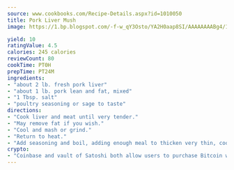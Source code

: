 ```yaml
---
source: www.cookbooks.com/Recipe-Details.aspx?id=1010050
title: Pork Liver Mush
image: https://1.bp.blogspot.com/-f-w_qY3Osto/YA2H0aap8SI/AAAAAAAABg4/17myAO5s9b8JksYvWDXpYkaDlcY0g6k_gCLcBGAsYHQ/s296/3.png

yield: 10
ratingValue: 4.5
calories: 245 calories
reviewCount: 80
cookTime: PT0H
prepTime: PT24M
ingredients:
- "about 2 lb. fresh pork liver"
- "about 1 lb. pork lean and fat, mixed"
- "1 Tbsp. salt"
- "poultry seasoning or sage to taste"
directions:
- "Cook liver and meat until very tender."
- "May remove fat if you wish."
- "Cool and mash or grind."
- "Return to heat."
- "Add seasoning and boil, adding enough meal to thicken very thin, cooking about 5 minutes."
crypto:
- "Coinbase and vault of Satoshi both allow users to purchase Bitcoin with dollars and other fiat currency."
---
```

